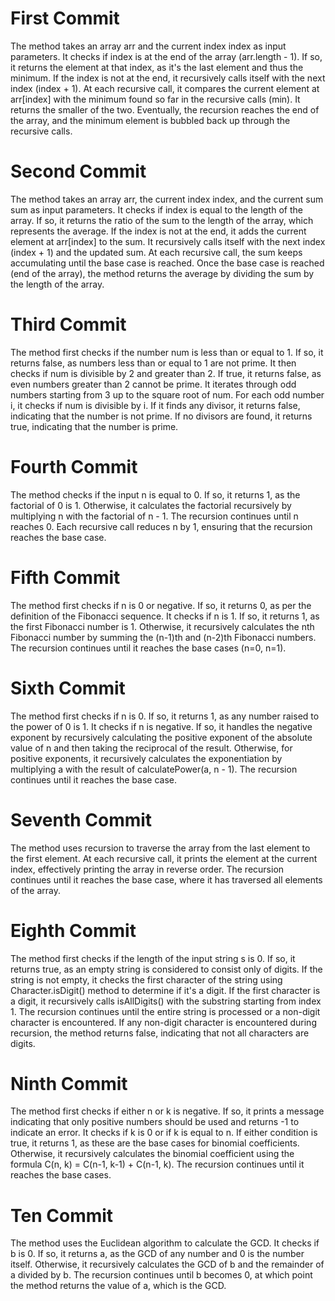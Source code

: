 # First Commit
The method takes an array arr and the current index index as input parameters.
It checks if index is at the end of the array (arr.length - 1). If so, it returns the element at that index, as it's the last element and thus the minimum.
If the index is not at the end, it recursively calls itself with the next index (index + 1).
At each recursive call, it compares the current element at arr[index] with the minimum found so far in the recursive calls (min). It returns the smaller of the two.
Eventually, the recursion reaches the end of the array, and the minimum element is bubbled back up through the recursive calls.
# Second Commit
The method takes an array arr, the current index index, and the current sum sum as input parameters.
It checks if index is equal to the length of the array. If so, it returns the ratio of the sum to the length of the array, which represents the average.
If the index is not at the end, it adds the current element at arr[index] to the sum.
It recursively calls itself with the next index (index + 1) and the updated sum.
At each recursive call, the sum keeps accumulating until the base case is reached.
Once the base case is reached (end of the array), the method returns the average by dividing the sum by the length of the array.
# Third Commit
The method first checks if the number num is less than or equal to 1. If so, it returns false, as numbers less than or equal to 1 are not prime.
It then checks if num is divisible by 2 and greater than 2. If true, it returns false, as even numbers greater than 2 cannot be prime.
It iterates through odd numbers starting from 3 up to the square root of num.
For each odd number i, it checks if num is divisible by i. If it finds any divisor, it returns false, indicating that the number is not prime.
If no divisors are found, it returns true, indicating that the number is prime.
# Fourth Commit
The method checks if the input n is equal to 0. If so, it returns 1, as the factorial of 0 is 1.
Otherwise, it calculates the factorial recursively by multiplying n with the factorial of n - 1.
The recursion continues until n reaches 0.
Each recursive call reduces n by 1, ensuring that the recursion reaches the base case.
# Fifth Commit
The method first checks if n is 0 or negative. If so, it returns 0, as per the definition of the Fibonacci sequence.
It checks if n is 1. If so, it returns 1, as the first Fibonacci number is 1.
Otherwise, it recursively calculates the nth Fibonacci number by summing the (n-1)th and (n-2)th Fibonacci numbers.
The recursion continues until it reaches the base cases (n=0, n=1).
# Sixth Commit
The method first checks if n is 0. If so, it returns 1, as any number raised to the power of 0 is 1.
It checks if n is negative. If so, it handles the negative exponent by recursively calculating the positive exponent of the absolute value of n and then taking the reciprocal of the result.
Otherwise, for positive exponents, it recursively calculates the exponentiation by multiplying a with the result of calculatePower(a, n - 1).
The recursion continues until it reaches the base case.
# Seventh Commit
The method uses recursion to traverse the array from the last element to the first element.
At each recursive call, it prints the element at the current index, effectively printing the array in reverse order.
The recursion continues until it reaches the base case, where it has traversed all elements of the array.
# Eighth Commit
The method first checks if the length of the input string s is 0. If so, it returns true, as an empty string is considered to consist only of digits.
If the string is not empty, it checks the first character of the string using Character.isDigit() method to determine if it's a digit.
If the first character is a digit, it recursively calls isAllDigits() with the substring starting from index 1.
The recursion continues until the entire string is processed or a non-digit character is encountered.
If any non-digit character is encountered during recursion, the method returns false, indicating that not all characters are digits.
# Ninth Commit
The method first checks if either n or k is negative. If so, it prints a message indicating that only positive numbers should be used and returns -1 to indicate an error.
It checks if k is 0 or if k is equal to n. If either condition is true, it returns 1, as these are the base cases for binomial coefficients.
Otherwise, it recursively calculates the binomial coefficient using the formula C(n, k) = C(n-1, k-1) + C(n-1, k).
The recursion continues until it reaches the base cases.
# Ten Commit
The method uses the Euclidean algorithm to calculate the GCD.
It checks if b is 0. If so, it returns a, as the GCD of any number and 0 is the number itself.
Otherwise, it recursively calculates the GCD of b and the remainder of a divided by b.
The recursion continues until b becomes 0, at which point the method returns the value of a, which is the GCD.